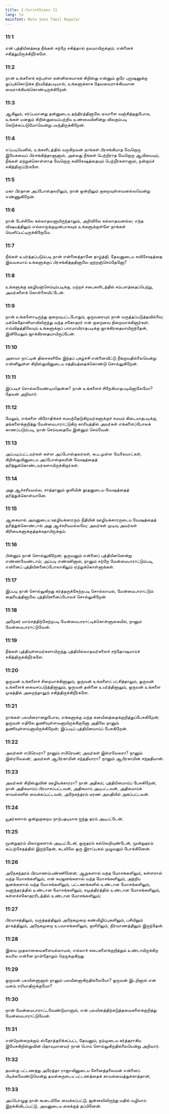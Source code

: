 ```yaml
---
title: 2-Corinthians 11
lang: ta
mainfont: Noto Sans Tamil Regular
---
```


###  11:1

என் புத்தியீனத்தை நீங்கள் சற்றே சகித்தால் நலமாயிருக்கும்; என்னைச் சகித்துமிருக்கிறீர்களே.

###  11:2

நான் உங்களைக் கற்புள்ள கன்னிகையாகக் கிறிஸ்து என்னும் ஒரே புருஷனுக்கு ஒப்புக்கொடுக்க நியமித்தபடியால், உங்களுக்காக தேவவைராக்கியமான வைராக்கியங்கொண்டிருக்கிறேன்.

###  11:3

ஆகிலும், சர்ப்பமானது தன்னுடைய தந்திரத்தினாலே ஏவாளை வஞ்சித்ததுபோல, உங்கள் மனதும் கிறிஸ்துவைப்பற்றிய உண்மையினின்று விலகும்படி கெடுக்கப்படுமோவென்று பயந்திருக்கிறேன்.

###  11:4

எப்படியெனில், உங்களிடத்தில் வருகிறவன் நாங்கள் பிரசங்கியாத வேறொரு இயேசுவைப் பிரசங்கித்தானானால், அல்லது நீங்கள் பெற்றிராத வேறொரு ஆவியையும், நீங்கள் ஏற்றுக்கொள்ளாத வேறொரு சுவிசேஷத்தையும் பெற்றீர்களானால், நன்றாய்ச் சகித்திருப்பீர்களே.

###  11:5

மகா பிரதான அப்போஸ்தலரிலும், நான் ஒன்றிலும் குறைவுள்ளவனல்லவென்று எண்ணுகிறேன்.

###  11:6

நான் பேச்சிலே கல்லாதவனாயிருந்தாலும், அறிவிலே கல்லாதவனல்ல; எந்த விஷயத்திலும் எல்லாருக்குமுன்பாகவும் உங்களுக்குள்ளே நாங்கள் வெளிப்பட்டிருக்கிறோமே.

###  11:7

நீங்கள் உயர்த்தப்படும்படி நான் என்னைத்தானே தாழ்த்தி, தேவனுடைய சுவிசேஷத்தை இலவசமாய் உங்களுக்குப் பிரசங்கித்ததினாலே குற்றஞ்செய்தேனோ?

###  11:8

உங்களுக்கு ஊழியஞ்செய்யும்படிக்கு, மற்றச் சபைகளிடத்தில் சம்பளத்தைப்பெற்று, அவர்களைக் கொள்ளையிட்டேன்.

###  11:9

நான் உங்களோடிருந்து குறைவுபட்டபோதும், ஒருவரையும் நான் வருத்தப்படுத்தவில்லை; மக்கெதோனியாவிலிருந்து வந்த சகோதரர் என் குறைவை நிறைவாக்கினார்கள்; எவ்விதத்திலேயும் உங்களுக்குப் பாரமாயிராதபடிக்கு ஜாக்கிரதையாயிருந்தேன், இனிமேலும் ஜாக்கிரதையாயிருப்பேன்.

###  11:10

அகாயா நாட்டின் திசைகளிலே இந்தப் புகழ்ச்சி என்னைவிட்டு நீங்குவதில்லையென்று என்னிலுள்ள கிறிஸ்துவினுடைய சத்தியத்தைக்கொண்டு சொல்லுகிறேன்.

###  11:11

இப்படிச் சொல்லவேண்டியதென்ன? நான் உங்களைச் சிநேகியாதபடியினாலேயோ? தேவன் அறிவார்.

###  11:12

மேலும், எங்களை விரோதிக்கச் சமயந்தேடுகிறவர்களுக்குச் சமயம் கிடையாதபடிக்கு, தங்களைக்குறித்து மேன்மைபாராட்டுகிற காரியத்தில் அவர்கள் எங்களைப்போலக் காணப்படும்படி, நான் செய்வதையே இன்னும் செய்வேன்.

###  11:13

அப்படிப்பட்டவர்கள் கள்ள அப்போஸ்தலர்கள், கபடமுள்ள வேலையாட்கள், கிறிஸ்துவினுடைய அப்போஸ்தலரின் வேஷத்தைத் தரித்துக்கொண்டவர்களாயிருக்கிறார்கள்.

###  11:14

அது ஆச்சரியமல்ல, சாத்தானும் ஒளியின் தூதனுடைய வேஷத்தைத் தரித்துக்கொள்வானே.

###  11:15

ஆகையால் அவனுடைய ஊழியக்காரரும் நீதியின் ஊழியக்காரருடைய வேஷத்தைத் தரித்துக்கொண்டால் அது ஆச்சரியமல்லவே; அவர்கள் முடிவு அவர்கள் கிரியைகளுக்குத்தக்கதாயிருக்கும்.

###  11:16

பின்னும் நான் சொல்லுகிறேன்; ஒருவனும் என்னைப் புத்தியீனனென்று எண்ணவேண்டாம்; அப்படி எண்ணினால், நானும் சற்றே மேன்மைபாராட்டும்படி, என்னைப் புத்தியீனனைப்போலாகிலும் ஏற்றுக்கொள்ளுங்கள்.

###  11:17

இப்படி நான் சொல்லுகிறது கர்த்தருக்கேற்றபடி சொல்லாமல், மேன்மைபாராட்டும் தைரியத்தினாலே புத்தியீனனைப்போலச் சொல்லுகிறேன்.

###  11:18

அநேகர் மாம்சத்திற்கேற்றபடி மேன்மைபாராட்டிக்கொள்ளுகையில், நானும் மேன்மைபாராட்டுவேன்.

###  11:19

நீங்கள் புத்தியுள்ளவர்களாயிருந்து புத்தியில்லாதவர்களைச் சந்தோஷமாய்ச் சகித்திருக்கிறீர்களே.

###  11:20

ஒருவன் உங்களைச் சிறையாக்கினாலும், ஒருவன் உங்களைப் பட்சித்தாலும், ஒருவன் உங்களைக் கைவசப்படுத்தினாலும், ஒருவன் தன்னை உயர்த்தினாலும், ஒருவன் உங்களை முகத்தில் அறைந்தாலும் சகித்திருக்கிறீர்களே.

###  11:21

நாங்கள் பலவீனரானதுபோல, எங்களுக்கு வந்த கனவீனத்தைக்குறித்துப்பேசுகிறேன்; ஒருவன் எதிலே துணிவுள்ளவனாயிருக்கிறானோ அதிலே நானும் துணிவுள்ளவனாயிருக்கிறேன்; இப்படிப் புத்தியீனமாய்ப் பேசுகிறேன்.

###  11:22

அவர்கள் எபிரெயரா? நானும் எபிரெயன்; அவர்கள் இஸ்ரவேலரா? நானும் இஸ்ரவேலன்; அவர்கள் ஆபிரகாமின் சந்ததியாரா? நானும் ஆபிரகாமின் சந்ததியான்.

###  11:23

அவர்கள் கிறிஸ்துவின் ஊழியக்காரரா? நான் அதிகம்; புத்தியீனமாய்ப் பேசுகிறேன்; நான் அதிகமாய்ப் பிரயாசப்பட்டவன், அதிகமாய் அடிபட்டவன், அதிகமாய்க் காவல்களில் வைக்கப்பட்டவன், அநேகந்தரம் மரண அவதியில் அகப்பட்டவன்.

###  11:24

யூதர்களால் ஒன்றுகுறைய நாற்பதடியாக ஐந்து தரம் அடிபட்டேன்;

###  11:25

மூன்றுதரம் மிலாறுகளால் அடிபட்டேன், ஒருதரம் கல்லெறியுண்டேன், மூன்றுதரம் கப்பற்சேதத்தில் இருந்தேன், கடலிலே ஒரு இராப்பகல் முழுவதும் போக்கினேன்.

###  11:26

அநேகந்தரம் பிரயாணம்பண்ணினேன்; ஆறுகளால் வந்த மோசங்களிலும், கள்ளரால் வந்த மோசங்களிலும், என் சுயஜனங்களால் வந்த மோசங்களிலும், அந்நிய ஜனங்களால் வந்த மோசங்களிலும், பட்டணங்களில் உண்டான மோசங்களிலும், வனாந்தரத்தில் உண்டான மோசங்களிலும், சமுத்திரத்தில் உண்டான மோசங்களிலும், கள்ளச்சகோதரரிடத்தில் உண்டான மோசங்களிலும்;

###  11:27

பிரயாசத்திலும், வருத்தத்திலும் அநேகமுறை கண்விழிப்புகளிலும், பசியிலும் தாகத்திலும், அநேகமுறை உபவாசங்களிலும், குளிரிலும், நிர்வாணத்திலும் இருந்தேன்.

###  11:28

இவை முதலானவைகளையல்லாமல், எல்லாச் சபைகளைக்குறித்தும் உண்டாயிருக்கிற கவலை என்னை நாள்தோறும் நெருக்குகிறது.

###  11:29

ஒருவன் பலவீனனானால் நானும் பலவீனனாகிறதில்லையோ? ஒருவன் இடறினால் என் மனம் எரியாதிருக்குமோ?

###  11:30

நான் மேன்மைபாராட்டவேண்டுமானால், என் பலவீனத்திற்கடுத்தவைகளைக்குறித்து மேன்மைபாராட்டுவேன்.

###  11:31

என்றென்றைக்கும் ஸ்தோத்தரிக்கப்பட்ட தேவனும், நம்முடைய கர்த்தராகிய இயேசுகிறிஸ்துவின் பிதாவுமானவர் நான் பொய் சொல்லுகிறதில்லையென்று அறிவார்.

###  11:32

தமஸ்கு பட்டணத்து அரேத்தா ராஜாவினுடைய சேனைத்தலைவன் என்னைப் பிடிக்கவேண்டுமென்று தமஸ்கருடைய பட்டணத்தைக் காவல்வைத்துக்காத்தான்;

###  11:33

அப்பொழுது நான் கூடையிலே வைக்கப்பட்டு, ஜன்னலிலிருந்து மதில் வழியாய் இறக்கிவிடப்பட்டு, அவனுடைய கைக்குத் தப்பினேன்.

